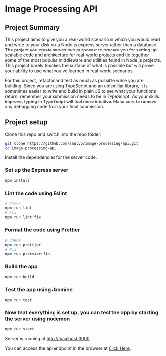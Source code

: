 # Image Processing API

## Project Summary

This project aims to give you a real-world scenario in which you would read and write to your disk via a Node.js express server rather than a database. The project you create serves two purposes: to prepare you for setting up scalable code and architecture for real-world projects and tie together some of the most popular middleware and utilities found in Node.js projects. This project barely touches the surface of what is possible but will prove your ability to use what you’ve learned in real-world scenarios.

For this project, refactor and test as much as possible while you are building. Since you are using TypeScript and an unfamiliar library, it is sometimes easier to write and build in plain JS to see what your functions return; remember your submission needs to be in TypeScript. As your skills improve, typing in TypeScript will feel more intuitive. Make sure to remove any debugging code from your final submission.

## Project setup

Clone this repo and switch into the repo folder:

```bash
git clone https://github.com/saulvo/image-processing-api.git
cd image-processing-api
```

Install the dependencies for the server code.

### Set up the Express server

```bash
npm install
```

### Lint the code using Eslint

```bash
# Check
npm run lint
# Fix
npm run lint:fix
```

### Format the code using Prettier

```bash
# Check
npm run prettier
# Fix
npm run prettier:fix
```
### Build the app
```bash
npm run build
```

### Test the app using Jasmine
```bash
npm run test
```

### Now that everything is set up, you can test the app by starting the server using nodemon

```bash
npm run start
```

Server is running at [http://localhost:3000](http://localhost:3000).

You can access the api endpoint in the browser at [Click Here](http://localhost:3000/api/images?filename=palmtunnel&width=500&height=500).
